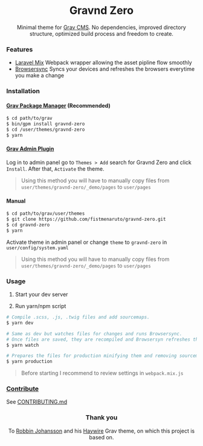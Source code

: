 <h1 align='center'>Gravnd Zero</h1>

<p align='center'>
  Minimal theme for <a href='http://github.com/getgrav/grav'>Grav CMS</a>. No dependencies, improved directory structure, optimized build process and freedom to create.
</p>

### Features

- [Laravel Mix](https://laravel.com/docs/5.5/mix) Webpack wrapper allowing the asset pipline flow smoothly
- [Browsersync](https://www.browsersync.io/) Syncs your devices and refreshes the browsers everytime you make a change

### Installation

#### [Grav Package Manager](http://learn.getgrav.org/advanced/grav-gpm) (Recommended)

``` sh
$ cd path/to/grav
$ bin/gpm install gravnd-zero
$ cd /user/themes/gravnd-zero
$ yarn
```

#### [Grav Admin Plugin](https://github.com/getgrav/grav-plugin-admin)

Log in to admin panel go to `Themes > Add` search for Gravnd Zero and click `Install`. After that, `Activate` the theme.
> Using this method you will have to manually copy files from `user/themes/gravnd-zero/_demo/pages` to `user/pages`

#### Manual

``` sh
$ cd path/to/grav/user/themes
$ git clone https://github.com/fistmenaruto/gravnd-zero.git
$ cd gravnd-zero
$ yarn
```
Activate theme in admin panel or change `theme` to `gravnd-zero` in `user/config/system.yaml`
> Using this method you will have to manually copy files from `user/themes/gravnd-zero/_demo/pages` to `user/pages`

### Usage

1. Start your dev server

2. Run yarn/npm script

  ``` sh
  # Compile .scss, .js, .twig files and add sourcemaps.
  $ yarn dev

  # Same as dev but watches files for changes and runs Browsersync.
  # Once files are saved, they are recompiled and Browsersyn refreshes the browsers.
  $ yarn watch

  # Prepares the files for production minifying them and removing sourcemaps.
  $ yarn production
  ```

> Before starting I recommend to review settings in `webpack.mix.js`

### [Contribute](CONTRIBUTING.md)

See [CONTRIBUTING.md](CONTRIBUTING.md)

<h3 align='center'>Thank you</h3>

<p align='center'>
  To <a href='https://github.com/robbinfellow'>Robbin Johansson</a> and his <a href='https://github.com/robbinfellow/haywire-grav'>Haywire</a> Grav theme, on which this project is based on.
</p>

